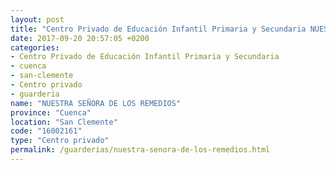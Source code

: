 ```yaml
---
layout: post
title: "Centro Privado de Educación Infantil Primaria y Secundaria NUESTRA SEÑORA DE LOS REMEDIOS"
date: 2017-09-20 20:57:05 +0200
categories:
- Centro Privado de Educación Infantil Primaria y Secundaria
- cuenca
- san-clemente
- Centro privado
- guarderia
name: "NUESTRA SEÑORA DE LOS REMEDIOS"
province: "Cuenca"
location: "San Clemente"
code: "16002161"
type: "Centro privado"
permalink: /guarderias/nuestra-senora-de-los-remedios.html
---
```

